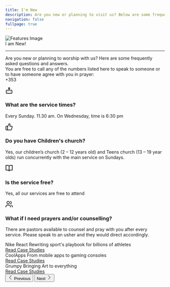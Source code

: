 ```yaml
---
title: I'm New
description: Are you new or planning to visit us? Below are some frequently asked questions and answers.
navigation: false
fullpage: true
---
```




<!-- Features -->
<div class="max-w-[85rem] px-4 py-10 sm:px-6 lg:px-8 lg:py-14 mx-auto">
  <div class="aspect-w-16 aspect-h-7">
    <img class="w-full object-cover rounded-xl shadow-xl filter saturate-150" src="/IMG-20240919-WA0012.jpg" alt="Features Image">
  </div>
 

  <!-- Grid -->
  <div class="mt-5 lg:mt-16 grid lg:grid-cols-3 gap-8 lg:gap-12">
    <div class="sm:text-center">
        <span class="text-3xl font-extrabold text-gray-600 sm:text-4xl xl:text-5xl bg-rose-600 bg-clip-text text-transparent">
          I am New!
        </span>
        <hr class="mt-4 h-1.5 w-32 border-none bg-rose-600 sm:mx-auto sm:mt-8" />
        <p class="mt-2 md:mt-4 text-gray-500">
        Are you new or planning to worship with us? Here are some frequently asked questions and answers. <br>
        You are free to call any of the numbers listed here to speak to someone or to have someone agree with you in prayer: <br>
        +353
      </p>
      </div>
    <!-- End Col -->

<div class="lg:col-span-2">
      <div class="grid sm:grid-cols-2 gap-8 md:gap-12">
        <!-- Icon Block -->
        <div class="flex gap-x-5">
          <svg class="shrink-0 mt-1 size-6 text-rose-600" xmlns="http://www.w3.org/2000/svg" width="24" height="24" viewBox="0 0 24 24" fill="none" stroke="currentColor" stroke-width="2" stroke-linecap="round" stroke-linejoin="round"><rect width="18" height="10" x="3" y="11" rx="2"/><circle cx="12" cy="5" r="2"/><path d="M12 7v4"/><line x1="8" x2="8" y1="16" y2="16"/><line x1="16" x2="16" y1="16" y2="16"/></svg>
          <div class="grow">
            <h3 class="text-lg font-semibold text-gray-800">
              What are the service times?
            </h3>
            <p class="mt-1 text-gray-600">
              Every Sunday. 11.30 am. On Wednesday, time is 6:30 pm
            </p>
          </div>
        </div>
        <!-- End Icon Block -->

<!-- Icon Block -->
<div class="flex gap-x-5">
          <svg class="shrink-0 mt-1 size-6 text-rose-600" xmlns="http://www.w3.org/2000/svg" width="24" height="24" viewBox="0 0 24 24" fill="none" stroke="currentColor" stroke-width="2" stroke-linecap="round" stroke-linejoin="round"><path d="M7 10v12"/><path d="M15 5.88 14 10h5.83a2 2 0 0 1 1.92 2.56l-2.33 8A2 2 0 0 1 17.5 22H4a2 2 0 0 1-2-2v-8a2 2 0 0 1 2-2h2.76a2 2 0 0 0 1.79-1.11L12 2h0a3.13 3.13 0 0 1 3 3.88Z"/></svg>
          <div class="grow">
            <h3 class="text-lg font-semibold text-gray-800">
              Do you have Children's church?
            </h3>
            <p class="mt-1 text-gray-600">
              Yes, our children’s church (2 – 12 years old) and Teens church (13 – 19 year olds) run concurrently with the main service on Sundays.
            </p>
          </div>
        </div>
        <!-- End Icon Block -->

<!-- Icon Block -->
<div class="flex gap-x-5">
          <svg class="shrink-0 mt-1 size-6 text-rose-600" xmlns="http://www.w3.org/2000/svg" width="24" height="24" viewBox="0 0 24 24" fill="none" stroke="currentColor" stroke-width="2" stroke-linecap="round" stroke-linejoin="round"><path d="M2 3h6a4 4 0 0 1 4 4v14a3 3 0 0 0-3-3H2z"/><path d="M22 3h-6a4 4 0 0 0-4 4v14a3 3 0 0 1 3-3h7z"/></svg>
          <div class="grow">
            <h3 class="text-lg font-semibold text-gray-800">
              Is the service free?
            </h3>
            <p class="mt-1 text-gray-600">
              Yes, all our services are free to attend
            </p>
          </div>
        </div>
        <!-- End Icon Block -->

<!-- Icon Block -->
<div class="flex gap-x-5">
          <svg class="shrink-0 mt-1 size-6 text-rose-600" xmlns="http://www.w3.org/2000/svg" width="24" height="24" viewBox="0 0 24 24" fill="none" stroke="currentColor" stroke-width="2" stroke-linecap="round" stroke-linejoin="round"><path d="M16 21v-2a4 4 0 0 0-4-4H6a4 4 0 0 0-4 4v2"/><circle cx="9" cy="7" r="4"/><path d="M22 21v-2a4 4 0 0 0-3-3.87"/><path d="M16 3.13a4 4 0 0 1 0 7.75"/></svg>
          <div class="grow">
            <h3 class="text-lg font-semibold text-gray-800">
              What if I need prayers and/or counselling?
            </h3>
            <p class="mt-1 text-gray-600">
              There are pastors available to counsel and pray with you after every service. Please speak to an usher and they would direct accordingly.
            </p>
          </div>
        </div>
        <!-- End Icon Block -->
      </div>
    </div>
    <!-- End Col -->
  </div>
  <!-- End Grid -->
</div>
<!-- End Features -->



<!-- Slider -->
<div class="px-4 sm:px-6 lg:px-8 py-10">
  <div data-hs-carousel='{
      "loadingClasses": "opacity-0"
    }' class="relative">
    <div class="hs-carousel relative overflow-hidden w-full h-120 md:h-[calc(100vh-106px)]  bg-gray-100 rounded-2xl">
      <div class="hs-carousel-body absolute top-0 bottom-0 start-0 flex flex-nowrap transition-transform duration-700 opacity-0">
        <!-- Item -->
        <div class="hs-carousel-slide">
          <div class="h-120 md:h-[calc(100vh-106px)]  flex flex-col bg-[url('https://images.unsplash.com/photo-1615615228002-890bb61cac6e?q=80&w=1920&auto=format&fit=crop&ixlib=rb-4.0.3&ixid=M3wxMjA3fDB8MHxwaG90by1wYWdlfHx8fGVufDB8fHx8fA%3D%3D')] bg-cover bg-center bg-no-repeat">
            <div class="mt-auto w-2/3 md:max-w-lg ps-5 pb-5 md:ps-10 md:pb-10">
              <span class="block text-white">Nike React</span>
              <span class="block text-white text-xl md:text-3xl">Rewriting sport's playbook for billions of athletes</span>
              <div class="mt-5">
                <a class="py-2 px-3 inline-flex items-center gap-x-2 text-sm font-medium rounded-xl bg-white border border-transparent text-black hover:bg-gray-100 focus:outline-hidden focus:bg-gray-100 disabled:opacity-50 disabled:pointer-events-none" href="#">
                  Read Case Studies
                </a>
              </div>
            </div>
          </div>
        </div>
        <!-- End Item -->
<!-- Item -->
        <div class="hs-carousel-slide">
          <div class="h-120 md:h-[calc(100vh-106px)]  flex flex-col bg-[url('https://images.unsplash.com/photo-1612287230202-1ff1d85d1bdf?q=80&w=1920&auto=format&fit=crop&ixlib=rb-4.0.3&ixid=M3wxMjA3fDB8MHxwaG90by1wYWdlfHx8fGVufDB8fHx8fA%3D%3D')] bg-cover bg-center bg-no-repeat">
            <div class="mt-auto w-2/3 md:max-w-lg ps-5 pb-5 md:ps-10 md:pb-10">
              <span class="block text-white">CoolApps</span>
              <span class="block text-white text-xl md:text-3xl">From mobile apps to gaming consoles</span>
              <div class="mt-5">
                <a class="py-2 px-3 inline-flex items-center gap-x-2 text-sm font-medium rounded-xl bg-white border border-transparent text-black hover:bg-gray-100 focus:outline-hidden focus:bg-gray-100 disabled:opacity-50 disabled:pointer-events-none" href="#">
                  Read Case Studies
                </a>
              </div>
            </div>
          </div>
        </div>
        <!-- End Item -->
<!-- Item -->
        <div class="hs-carousel-slide">
          <div class="h-120 md:h-[calc(100vh-106px)]  flex flex-col bg-[url('https://images.unsplash.com/photo-1629666451094-8908989cae90?q=80&w=1920&auto=format&fit=crop&ixlib=rb-4.0.3&ixid=M3wxMjA3fDB8MHxwaG90by1wYWdlfHx8fGVufDB8fHx8fA%3D%3D')] bg-cover bg-center bg-no-repeat">
            <div class="mt-auto w-2/3 md:max-w-lg ps-5 pb-5 md:ps-10 md:pb-10">
              <span class="block text-white">Grumpy</span>
              <span class="block text-white text-xl md:text-3xl">Bringing Art to everything</span>
              <div class="mt-5">
                <a class="py-2 px-3 inline-flex items-center gap-x-2 text-sm font-medium rounded-xl bg-white border border-transparent text-black hover:bg-gray-100 focus:outline-hidden focus:bg-gray-100 disabled:opacity-50 disabled:pointer-events-none" href="#">
                  Read Case Studies
                </a>
              </div>
            </div>
          </div>
        </div>
        <!-- End Item -->
      </div>
    </div>
<!-- Arrows -->
    <button type="button" class="hs-carousel-prev hs-carousel-disabled:opacity-50 disabled:pointer-events-none absolute inset-y-0 start-0 inline-flex justify-center items-center w-12 h-full text-black hover:bg-white/20 rounded-s-2xl focus:outline-hidden focus:bg-white/20">
      <span class="text-2xl" aria-hidden="true">
        <svg class="shrink-0 size-3.5 md:size-4" xmlns="http://www.w3.org/2000/svg" width="16" height="16" fill="currentColor" viewBox="0 0 16 16"><path fill-rule="evenodd" d="M11.354 1.646a.5.5 0 0 1 0 .708L5.707 8l5.647 5.646a.5.5 0 0 1-.708.708l-6-6a.5.5 0 0 1 0-.708l6-6a.5.5 0 0 1 .708 0z"></path></svg>
      </span>
      <span class="sr-only">Previous</span>
    </button>

  <button type="button" class="hs-carousel-next hs-carousel-disabled:opacity-50 disabled:pointer-events-none absolute inset-y-0 end-0 inline-flex justify-center items-center w-12 h-full text-black hover:bg-white/20 rounded-e-2xl focus:outline-hidden focus:bg-white/20">
      <span class="sr-only">Next</span>
      <span class="text-2xl" aria-hidden="true">
        <svg class="shrink-0 size-3.5 md:size-4" xmlns="http://www.w3.org/2000/svg" width="16" height="16" fill="currentColor" viewBox="0 0 16 16"><path fill-rule="evenodd" d="M4.646 1.646a.5.5 0 0 1 .708 0l6 6a.5.5 0 0 1 0 .708l-6 6a.5.5 0 0 1-.708-.708L10.293 8 4.646 2.354a.5.5 0 0 1 0-.708z"></path></svg>
      </span>
    </button>
    <!-- End Arrows -->
  </div>
</div>
<!-- End Slider -->
